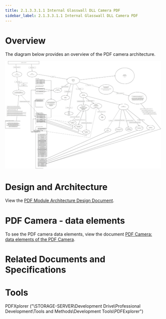 ```yaml
---
title: 2.1.3.3.1.1 Internal Glasswall DLL Camera PDF
sidebar_label: 2.1.3.3.1.1 Internal Glasswall DLL Camera PDF
---
```


# Overview # 

The diagram below provides an overview of the PDF camera architecture.

![Alt text](../img/PDF_Camera_Dataflow-PREFILTER_CYCLE_0-INITIALISATION.jpeg)


# Design and Architecture #

View the [PDF Module Architecture Design Document](PDF%20Module%20-%20Architecture%20Design%20Document.doc).

# PDF Camera - data elements

To see the PDF camera data elements, view the document [PDF Camera: data elements of the PDF Camera](2_1_3_3_1_2-data_elements_of_the_pdf_camera.md).


# Related Documents and Specifications #



# Tools #

PDFXplorer ("\\STORAGE-SERVER\Development Drive\Professional Development\Tools and Methods\Development Tools\PDFExplorer")

